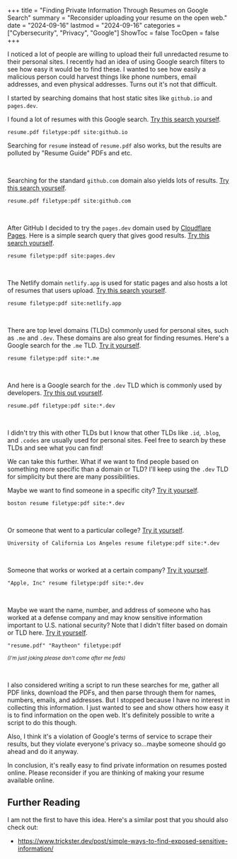 +++
title = "Finding Private Information Through Resumes on Google Search"
summary = "Reconsider uploading your resume on the open web."
date = "2024-09-16"
lastmod = "2024-09-16"
categories = ["Cybersecurity", "Privacy", "Google"]
ShowToc = false
TocOpen = false
+++

I noticed a lot of people are willing to upload their full unredacted resume to their personal sites.
I recently had an idea of using Google search filters to see how easy it would be to find these.
I wanted to see how easily a malicious person could harvest things like phone numbers, email addresses, and even physical addresses.
Turns out it's not that difficult.

I started by searching domains that host static sites like `github.io` and `pages.dev`.

I found a lot of resumes with this Google search. [Try this search yourself](https://www.google.com/search?q=resume.pdf+filetype:pdf+site:github.io).

```
resume.pdf filetype:pdf site:github.io
```

Searching for `resume` instead of `resume.pdf` also works, but the results are polluted by "Resume Guide" PDFs and etc.

<br>

Searching for the standard `github.com` domain also yields lots of results. [Try this search yourself](https://www.google.com/search?q=resume.pdf+filetype:pdf+site:github.com).

```
resume.pdf filetype:pdf site:github.com
```

<br>

After GitHub I decided to try the `pages.dev` domain used by [Cloudflare Pages](https://pages.cloudflare.com/). Here is a simple search query that gives good results. [Try this search yourself](https://www.google.com/search?q=resume+filetype:pdf+site:pages.dev).

```
resume filetype:pdf site:pages.dev
```

<br>

The Netlify domain `netlify.app` is used for static pages and also hosts a lot of resumes that users upload. [Try this search yourself](https://www.google.com/search?q=resume+filetype:pdf+site:netlify.app).

```
resume filetype:pdf site:netlify.app
```

<br>

There are top level domains (TLDs) commonly used for personal sites, such as `.me` and `.dev`. These domains are also great for finding resumes. Here's a Google search for the `.me` TLD. [Try it yourself](https://www.google.com/search?q=resume+filetype:pdf+site:*.me).

```
resume filetype:pdf site:*.me
```

<br>

And here is a Google search for the `.dev` TLD which is commonly used by developers. [Try this out yourself](https://www.google.com/search?q=resume+filetype:pdf+site:*.dev).

```
resume.pdf filetype:pdf site:*.dev
```

<br>

I didn't try this with other TLDs but I know that other TLDs like `.id`, `.blog`, and `.codes` are usually used for personal sites. Feel free to search by these TLDs and see what you can find!

We can take this further. What if we want to find people based on something more specific than a domain or TLD? I'll keep using the `.dev` TLD for simplicity but there are many possibilities.

Maybe we want to find someone in a specific city? [Try it yourself](https://www.google.com/search?q=boston+resume+filetype:pdf+site:*.dev).

```
boston resume filetype:pdf site:*.dev
```

<br>

Or someone that went to a particular college? [Try it yourself](https://www.google.com/search?q=University+of+California+Los+Angeles+resume+filetype:pdf+site:*.dev).

```
University of California Los Angeles resume filetype:pdf site:*.dev
```

<br>

Someone that works or worked at a certain company? [Try it yourself](https://www.google.com/search?q="Apple%2C+Inc"+resume+filetype%3Apdf+site%3A*.dev).

```
"Apple, Inc" resume filetype:pdf site:*.dev
```

<br>

Maybe we want the name, number, and address of someone who has worked at a defense company and may know sensitive information important to U.S. national security? Note that I didn't filter based on domain or TLD here. [Try it yourself](https://www.google.com/search?q="resume.pdf"+"Raytheon"+filetype%3Apdf).

```
"resume.pdf" "Raytheon" filetype:pdf
```

<small><i>(I'm just joking please don't come after me feds)</i></small>

<br>

I also considered writing a script to run these searches for me, gather all PDF links, download the PDFs, and then parse through them for names, numbers, emails, and addresses.
But I stopped because I have no interest in collecting this information. I just wanted to see and show others how easy it is to find information on the open web. It's definitely possible to write a script to do this though.

Also, I think it's a violation of Google's terms of service to scrape their results, but they violate everyone's privacy so...maybe someone should go ahead and do it anyway.

In conclusion, it's really easy to find private information on resumes posted online. Please reconsider if you are thinking of making your resume available online.

## Further Reading

I am not the first to have this idea. Here's a similar post that you should also check out: 
- https://www.trickster.dev/post/simple-ways-to-find-exposed-sensitive-information/